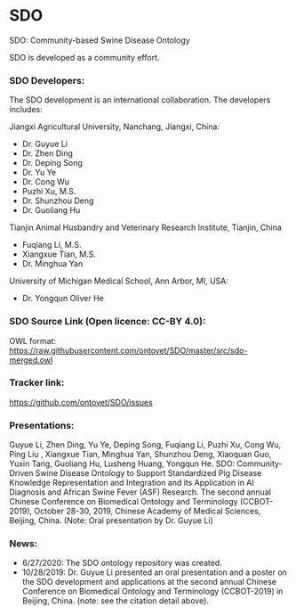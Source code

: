 # SDO
SDO: Community-based Swine Disease Ontology

SDO is developed as a community effort. 


### SDO Developers:
The SDO development is an international collaboration. The developers includes:

Jiangxi Agricultural University, Nanchang, Jiangxi, China: 
- Dr. Guyue Li
- Dr. Zhen Ding
- Dr. Deping Song
- Dr. Yu Ye
- Dr. Cong Wu
- Puzhi Xu, M.S. 
- Dr. Shunzhou Deng
- Dr. Guoliang Hu

Tianjin Animal Husbandry and Veterinary Research Institute, Tianjin, China
- Fuqiang Li, M.S. 
- Xiangxue Tian, M.S.
- Dr. Minghua Yan

University of Michigan Medical School, Ann Arbor, MI, USA: 
- Dr. Yongqun Oliver He

### SDO Source Link (Open licence: CC-BY 4.0):
OWL format: https://raw.githubusercontent.com/ontovet/SDO/master/src/sdo-merged.owl 

### Tracker link:  
https://github.com/ontovet/SDO/issues

### Presentations:
Guyue Li, Zhen Ding, Yu Ye, Deping Song, Fuqiang Li, Puzhi Xu, Cong Wu, Ping Liu , Xiangxue Tian, Minghua Yan, Shunzhou Deng, Xiaoquan Guo, Yuxin Tang, Guoliang Hu, Lusheng Huang, Yongqun He. SDO: Community-Driven Swine Disease Ontology to Support Standardized Pig Disease Knowledge Representation and Integration and its Application in AI Diagnosis and African Swine Fever (ASF) Research. The second annual Chinese Conference on Biomedical Ontology and Terminology (CCBOT-2019), October 28-30, 2019, Chinese Academy of Medical Sciences, Beijing, China. (Note: Oral presentation by Dr. Guyue Li)

### News: 
- 6/27/2020: The SDO ontology repository was created. 
- 10/28/2019: Dr. Guyue Li presented an oral presentation and a poster on the SDO development and applications at the second annual Chinese Conference on Biomedical Ontology and Terminology (CCBOT-2019) in Beijing, China. (note: see the citation detail above). 
